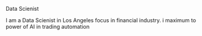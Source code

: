 Data Scienist

I am a Data Scienist in Los Angeles focus in financial industry. i maximum to power of AI in trading automation
